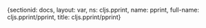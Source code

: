 {sectionid: docs, layout: var, ns: cljs.pprint, name: pprint, full-name: cljs.pprint/pprint,
  title: cljs.pprint/pprint}
